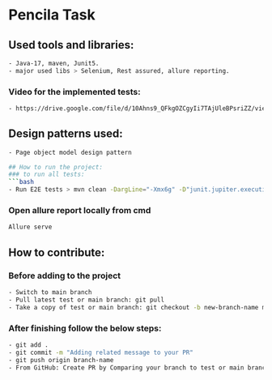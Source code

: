 # Pencila Task

## Used tools and libraries:
```bash
- Java-17, maven, Junit5.
- major used libs > Selenium, Rest assured, allure reporting.
```
### Video for the implemented tests:
```bash
- https://drive.google.com/file/d/10Ahns9_QFkgOZCgyIi7TAjUleBPsriZZ/view?usp=sharing
```
## Design patterns used:
```bash
- Page object model design pattern

## How to run the project:
### to run all tests: 
```bash
- Run E2E tests > mvn clean -DargLine="-Xmx6g" -D"junit.jupiter.execution.parallel.enabled=true" -D"junit.jupiter.execution.parallel.config.strategy=dynamic" -Dtest="com/pencila/tests/regressionE2eTests/*/**" test
```
### Open allure report locally from cmd
```bash
Allure serve
```

## How to contribute:
### Before adding to the project
```bash
- Switch to main branch
- Pull latest test or main branch: git pull
- Take a copy of test or main branch: git checkout -b new-branch-name main
```
### After finishing follow the below steps:
```bash
- git add .
- git commit -m "Adding related message to your PR"
- git push origin branch-name
- From GitHub: Create PR by Comparing your branch to test or main branch
```
